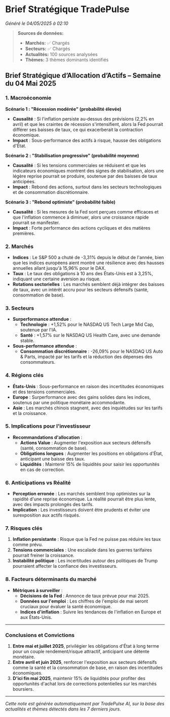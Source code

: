 # Brief Stratégique TradePulse

*Généré le 04/05/2025 à 02:10*

> **Sources de données:**
> - **Marchés:** ✅ Chargés
> - **Secteurs:** ✅ Chargés
> - **Actualités:** 100 sources analysées
> - **Thèmes:** 3 thèmes dominants identifiés

## Brief Stratégique d’Allocation d’Actifs – Semaine du 04 Mai 2025

### 1. Macroéconomie

**Scénario 1 : "Récession modérée" (probabilité élevée)**
- **Causalité** : Si l'inflation persiste au-dessus des prévisions (2,2% en avril) et que les craintes de récession s'intensifient, alors la Fed pourrait différer ses baisses de taux, ce qui exacerberait la contraction économique.
- **Impact** : Sous-performance des actifs à risque, hausse des obligations d'État.

**Scénario 2 : "Stabilisation progressive" (probabilité moyenne)**
- **Causalité** : Si les tensions commerciales se réduisent et que les indicateurs économiques montrent des signes de stabilisation, alors une légère reprise pourrait se produire, soutenue par des baisses de taux anticipées.
- **Impact** : Rebond des actions, surtout dans les secteurs technologiques et de consommation discrétionnaire.

**Scénario 3 : "Rebond optimiste" (probabilité faible)**
- **Causalité** : Si les mesures de la Fed sont perçues comme efficaces et que l'inflation commence à diminuer, alors une croissance rapide pourrait se manifester.
- **Impact** : Forte performance des actions cycliques et des matières premières.

### 2. Marchés

- **Indices** : Le S&P 500 a chuté de -3,31% depuis le début de l'année, bien que les indices européens aient montré une résilience avec des hausses annuelles allant jusqu'à 15,96% pour le DAX.
- **Taux** : Le taux des obligations à 10 ans des États-Unis est à 3,25%, indiquant une certaine aversion au risque.
- **Rotations sectorielles** : Les marchés semblent déjà intégrer des baisses de taux, avec un intérêt accru pour les secteurs défensifs (santé, consommation de base).

### 3. Secteurs

- **Surperformance attendue** : 
  - **Technologie** : +1,52% pour le NASDAQ US Tech Large Mid Cap, soutenue par l'IA.
  - **Santé** : +1,57% sur le NASDAQ US Health Care, avec une demande stable.
- **Sous-performance attendue** :
  - **Consommation discrétionnaire** : -26,09% pour le NASDAQ US Auto & Parts, impacté par les tarifs et la réduction des dépenses des consommateurs.

### 4. Régions clés

- **États-Unis** : Sous-performance en raison des incertitudes économiques et des tensions commerciales.
- **Europe** : Surperformance avec des gains solides dans les indices, soutenus par une politique monétaire accommodante.
- **Asie** : Les marchés chinois stagnent, avec des inquiétudes sur les tarifs et la croissance.

### 5. Implications pour l'investisseur

- **Recommandations d'allocation** :
  - **Actions Value** : Augmenter l'exposition aux secteurs défensifs (santé, consommation de base).
  - **Obligations longues** : Augmenter les positions en obligations d'État, anticipant une baisse des taux.
  - **Liquidités** : Maintenir 15% de liquidités pour saisir les opportunités en cas de correction.

### 6. Anticipations vs Réalité

- **Perception erronée** : Les marchés semblent trop optimistes sur la rapidité d'une reprise économique. La réalité pourrait être plus lente, avec des impacts prolongés des tarifs.
- **Implication** : Les investisseurs doivent être prudents et éviter une surexposition aux actifs risqués.

### 7. Risques clés

1. **Inflation persistante** : Risque que la Fed ne puisse pas réduire les taux comme prévu.
2. **Tensions commerciales** : Une escalade dans les guerres tarifaires pourrait freiner la croissance.
3. **Instabilité politique** : Les incertitudes autour des politiques de Trump pourraient affecter la confiance des investisseurs.

### 8. Facteurs déterminants du marché

- **Métriques à surveiller** :
  - **Décisions de la Fed** : Annonce de taux prévue pour mai 2025.
  - **Données sur l'emploi** : Les chiffres de l'emploi de mai seront cruciaux pour évaluer la santé économique.
  - **Indices d'inflation** : Suivre les tendances de l'inflation en Europe et aux États-Unis.

---

### Conclusions et Convictions

1. **Entre mai et juillet 2025**, privilégier les obligations d'État à long terme pour un couple rendement/risque attractif, anticipant une détente monétaire.
2. **Entre avril et juin 2025**, renforcer l'exposition aux secteurs défensifs comme la santé et la consommation de base, en raison des incertitudes économiques.
3. **D'ici fin mai 2025**, maintenir 15% de liquidités pour profiter des opportunités d'achat lors de corrections potentielles sur les marchés boursiers.

---

*Cette note est générée automatiquement par TradePulse AI, sur la base des actualités et thèmes détectés dans les 7 derniers jours.*
